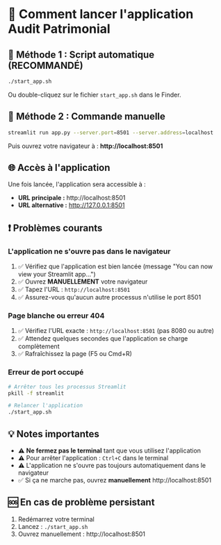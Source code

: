# 🚀 Comment lancer l'application Audit Patrimonial

## 🔧 Méthode 1 : Script automatique (RECOMMANDÉ)

```bash
./start_app.sh
```

Ou double-cliquez sur le fichier `start_app.sh` dans le Finder.

## 🔧 Méthode 2 : Commande manuelle

```bash
streamlit run app.py --server.port=8501 --server.address=localhost
```

Puis ouvrez votre navigateur à : **http://localhost:8501**

## 🌐 Accès à l'application

Une fois lancée, l'application sera accessible à :
- **URL principale :** http://localhost:8501
- **URL alternative :** http://127.0.0.1:8501

## ❗ Problèmes courants

### L'application ne s'ouvre pas dans le navigateur
1. ✅ Vérifiez que l'application est bien lancée (message "You can now view your Streamlit app...")
2. ✅ Ouvrez **MANUELLEMENT** votre navigateur
3. ✅ Tapez l'URL : `http://localhost:8501`
4. ✅ Assurez-vous qu'aucun autre processus n'utilise le port 8501

### Page blanche ou erreur 404
1. ✅ Vérifiez l'URL exacte : `http://localhost:8501` (pas 8080 ou autre)
2. ✅ Attendez quelques secondes que l'application se charge complètement
3. ✅ Rafraîchissez la page (F5 ou Cmd+R)

### Erreur de port occupé
```bash
# Arrêter tous les processus Streamlit
pkill -f streamlit

# Relancer l'application
./start_app.sh
```

## 💡 Notes importantes

- ⚠️ **Ne fermez pas le terminal** tant que vous utilisez l'application
- ⚠️ Pour arrêter l'application : `Ctrl+C` dans le terminal
- ⚠️ L'application ne s'ouvre pas toujours automatiquement dans le navigateur
- ✅ Si ça ne marche pas, ouvrez **manuellement** http://localhost:8501

## 🆘 En cas de problème persistant

1. Redémarrez votre terminal
2. Lancez : `./start_app.sh`
3. Ouvrez manuellement : http://localhost:8501